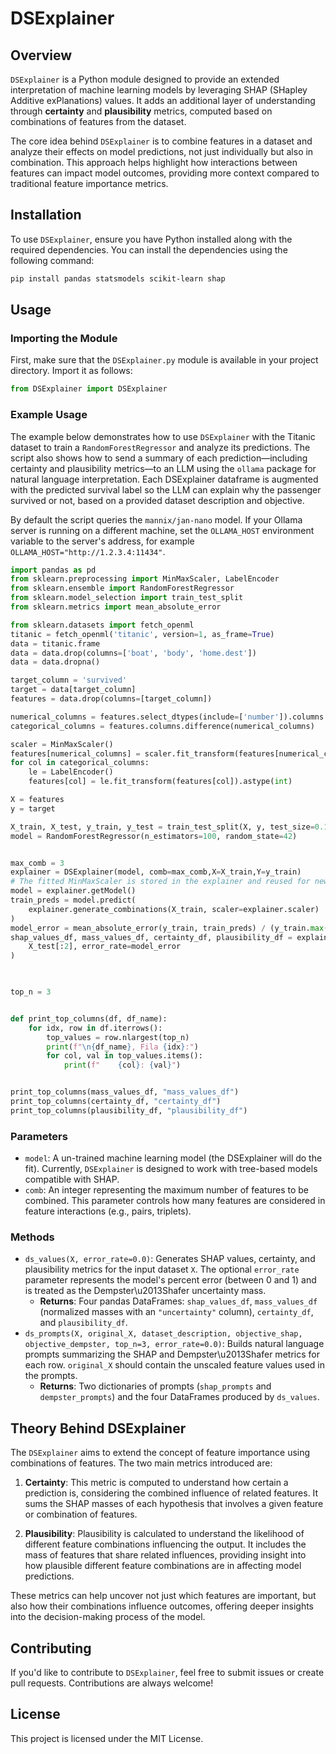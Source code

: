 # DSExplainer

## Overview

`DSExplainer` is a Python module designed to provide an extended interpretation of machine learning models by leveraging SHAP (SHapley Additive exPlanations) values. It adds an additional layer of understanding through **certainty** and **plausibility** metrics, computed based on combinations of features from the dataset.

The core idea behind `DSExplainer` is to combine features in a dataset and analyze their effects on model predictions, not just individually but also in combination. This approach helps highlight how interactions between features can impact model outcomes, providing more context compared to traditional feature importance metrics.

## Installation

To use `DSExplainer`, ensure you have Python installed along with the required dependencies. You can install the dependencies using the following command:

```bash
pip install pandas statsmodels scikit-learn shap
```

## Usage

### Importing the Module

First, make sure that the `DSExplainer.py` module is available in your project directory. Import it as follows:

```python
from DSExplainer import DSExplainer
```

### Example Usage

The example below demonstrates how to use `DSExplainer` with the Titanic dataset to train a `RandomForestRegressor` and analyze its predictions. The script also shows how to send a summary of each prediction—including certainty and plausibility metrics—to an LLM using the `ollama` package for natural language interpretation. Each DSExplainer dataframe is augmented with the predicted survival label so the LLM can explain why the passenger survived or not, based on a provided dataset description and objective.

By default the script queries the `mannix/jan-nano` model. If your Ollama server
is running on a different machine, set the `OLLAMA_HOST` environment variable to
the server's address, for example `OLLAMA_HOST="http://1.2.3.4:11434"`.


```python
import pandas as pd
from sklearn.preprocessing import MinMaxScaler, LabelEncoder
from sklearn.ensemble import RandomForestRegressor
from sklearn.model_selection import train_test_split
from sklearn.metrics import mean_absolute_error

from sklearn.datasets import fetch_openml
titanic = fetch_openml('titanic', version=1, as_frame=True)
data = titanic.frame
data = data.drop(columns=['boat', 'body', 'home.dest'])
data = data.dropna()  

target_column = 'survived'
target = data[target_column]
features = data.drop(columns=[target_column])

numerical_columns = features.select_dtypes(include=['number']).columns
categorical_columns = features.columns.difference(numerical_columns)

scaler = MinMaxScaler()
features[numerical_columns] = scaler.fit_transform(features[numerical_columns])
for col in categorical_columns:
    le = LabelEncoder()
    features[col] = le.fit_transform(features[col]).astype(int)

X = features
y = target

X_train, X_test, y_train, y_test = train_test_split(X, y, test_size=0.1, random_state=42)
model = RandomForestRegressor(n_estimators=100, random_state=42)


max_comb = 3
explainer = DSExplainer(model, comb=max_comb,X=X_train,Y=y_train)
# The fitted MinMaxScaler is stored in the explainer and reused for new data
model = explainer.getModel()
train_preds = model.predict(
    explainer.generate_combinations(X_train, scaler=explainer.scaler)
)
model_error = mean_absolute_error(y_train, train_preds) / (y_train.max() - y_train.min())
shap_values_df, mass_values_df, certainty_df, plausibility_df = explainer.ds_values(
    X_test[:2], error_rate=model_error
)
 


top_n = 3  


def print_top_columns(df, df_name):
    for idx, row in df.iterrows():
        top_values = row.nlargest(top_n)
        print(f"\n{df_name}, Fila {idx}:")
        for col, val in top_values.items():
            print(f"    {col}: {val}")


print_top_columns(mass_values_df, "mass_values_df")
print_top_columns(certainty_df, "certainty_df")
print_top_columns(plausibility_df, "plausibility_df")
```

### Parameters

- `model`: A un-trained machine learning model (the DSExplainer will do the fit). Currently, `DSExplainer` is designed to work with tree-based models compatible with SHAP.
- `comb`: An integer representing the maximum number of features to be combined. This parameter controls how many features are considered in feature interactions (e.g., pairs, triplets).

### Methods

- `ds_values(X, error_rate=0.0)`: Generates SHAP values, certainty, and plausibility metrics for the input dataset `X`. The optional `error_rate` parameter represents the model's percent error (between 0 and 1) and is treated as the Dempster\u2013Shafer uncertainty mass.
  - **Returns**: Four pandas DataFrames: `shap_values_df`,
    `mass_values_df` (normalized masses with an `"uncertainty"` column),
    `certainty_df`, and `plausibility_df`.
- `ds_prompts(X, original_X, dataset_description, objective_shap, objective_dempster, top_n=3, error_rate=0.0)`: Builds natural language prompts summarizing the SHAP and Dempster\u2013Shafer metrics for each row. `original_X` should contain the unscaled feature values used in the prompts.
  - **Returns**: Two dictionaries of prompts (`shap_prompts` and `dempster_prompts`) and the four DataFrames produced by `ds_values`.

## Theory Behind DSExplainer

The `DSExplainer` aims to extend the concept of feature importance using combinations of features. The two main metrics introduced are:

1. **Certainty**: This metric is computed to understand how certain a prediction is, considering the combined influence of related features. It sums the SHAP masses of each hypothesis that involves a given feature or combination of features.

2. **Plausibility**: Plausibility is calculated to understand the likelihood of different feature combinations influencing the output. It includes the mass of features that share related influences, providing insight into how plausible different feature combinations are in affecting model predictions.

These metrics can help uncover not just which features are important, but also how their combinations influence outcomes, offering deeper insights into the decision-making process of the model.

## Contributing

If you'd like to contribute to `DSExplainer`, feel free to submit issues or create pull requests. Contributions are always welcome!

## License

This project is licensed under the MIT License.

